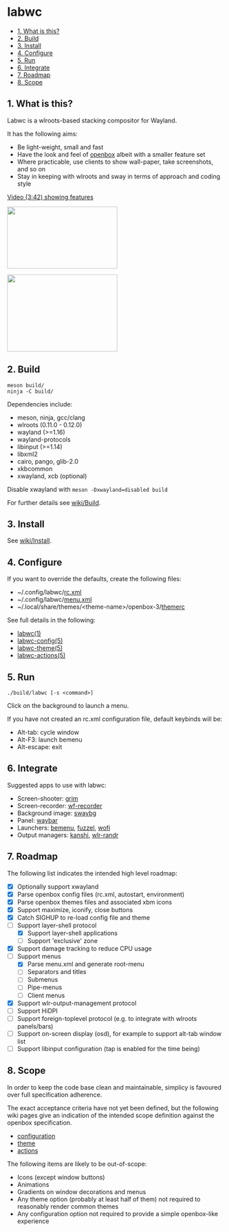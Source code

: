 # labwc

- [1. What is this?](#1-what-is-this)
- [2. Build](#2-build)
- [3. Install](#3-install)
- [4. Configure](#4-configure)
- [5. Run](#5-run)
- [6. Integrate](#6-integrate)
- [7. Roadmap](#7-roadmap)
- [8. Scope](#8-scope)

## 1. What is this?

Labwc is a wlroots-based stacking compositor for Wayland.

It has the following aims:

- Be light-weight, small and fast
- Have the look and feel of [openbox](https://github.com/danakj/openbox) albeit
  with a smaller feature set
- Where practicable, use clients to show wall-paper, take screenshots, and so on
- Stay in keeping with wlroots and sway in terms of approach and coding style

[Video (3:42) showing features](https://youtu.be/rE1bQjSVJzg)

<a href="https://raw.githubusercontent.com/wiki/johanmalm/labwc/images/scrot2.png"><img src="https://raw.githubusercontent.com/wiki/johanmalm/labwc/images/scrot2x.png" width="256px" height="144px"></a>

<a href="https://raw.githubusercontent.com/wiki/johanmalm/labwc/images/scrot3.png"><img src="https://raw.githubusercontent.com/wiki/johanmalm/labwc/images/scrot3x.png" width="256px" height="179px"></a>

## 2. Build

    meson build/
    ninja -C build/

Dependencies include:

- meson, ninja, gcc/clang
- wlroots (0.11.0 - 0.12.0)
- wayland (>=1.16)
- wayland-protocols
- libinput (>=1.14)
- libxml2
- cairo, pango, glib-2.0
- xkbcommon
- xwayland, xcb (optional)

Disable xwayland with `meson -Dxwayland=disabled build`

For further details see [wiki/Build](https://github.com/johanmalm/labwc/wiki/Build).

## 3. Install

See [wiki/Install](https://github.com/johanmalm/labwc/wiki/Install).

## 4. Configure

If you want to override the defaults, create the following files:

- ~/.config/labwc/[rc.xml](docs/rc.xml)
- ~/.config/labwc/[menu.xml](docs/menu.xml)
- ~/.local/share/themes/\<theme-name\>/openbox-3/[themerc](docs/themerc)

See full details in the following:

- [labwc(1)](docs/labwc.1.scd)
- [labwc-config(5)](docs/labwc-config.5.scd)
- [labwc-theme(5)](docs/labwc-theme.5.scd)
- [labwc-actions(5)](docs/labwc-actions.5.scd)

## 5. Run

    ./build/labwc [-s <command>]

Click on the background to launch a menu.

If you have not created an rc.xml configuration file, default keybinds will be:

- Alt-tab: cycle window
- Alt-F3: launch bemenu
- Alt-escape: exit

## 6. Integrate

Suggested apps to use with labwc:

- Screen-shooter: [grim](https://github.com/emersion/grim)
- Screen-recorder: [wf-recorder](https://github.com/ammen99/wf-recorder)
- Background image: [swaybg](https://github.com/swaywm/swaybg)
- Panel: [waybar](https://github.com/Alexays/Waybar)
- Launchers: [bemenu](https://github.com/Cloudef/bemenu), [fuzzel](https://codeberg.org/dnkl/fuzzel), [wofi](https://hg.sr.ht/~scoopta/wofi)
- Output managers: [kanshi](https://github.com/emersion/kanshi.git), [wlr-randr](https://github.com/emersion/wlr-randr.git)

## 7. Roadmap

The following list indicates the intended high level roadmap:

- [x] Optionally support xwayland
- [x] Parse openbox config files (rc.xml, autostart, environment)
- [x] Parse openbox themes files and associated xbm icons
- [x] Support maximize, iconify, close buttons
- [x] Catch SIGHUP to re-load config file and theme
- [ ] Support layer-shell protocol
	- [x] Support layer-shell applications
	- [ ] Support 'exclusive' zone
- [x] Support damage tracking to reduce CPU usage
- [ ] Support menus
	- [x] Parse menu.xml and generate root-menu
	- [ ] Separators and titles
	- [ ] Submenus
	- [ ] Pipe-menus
	- [ ] Client menus
- [x] Support wlr-output-management protocol
- [ ] Support HiDPI
- [ ] Support foreign-toplevel protocol (e.g. to integrate with wlroots panels/bars)
- [ ] Support on-screen display (osd), for example to support alt-tab window list
- [ ] Support libinput configuration (tap is enabled for the time being)

## 8. Scope

In order to keep the code base clean and maintainable, simplicy is favoured over full specification adherence.

The exact acceptance criteria have not yet been defined, but the following wiki pages give an indication of the intended scope definition against the openbox specification.

- [configuration](https://github.com/johanmalm/labwc/wiki/Scope-configuration)
- [theme](https://github.com/johanmalm/labwc/wiki/Scope-theme-specification)
- [actions](https://github.com/johanmalm/labwc/wiki/Scope-actions)

The following items are likely to be out-of-scope:

- Icons (except window buttons)
- Animations
- Gradients on window decorations and menus
- Any theme option (probably at least half of them) not required to reasonably render common themes
- Any configuration option not required to provide a simple openbox-like experience

